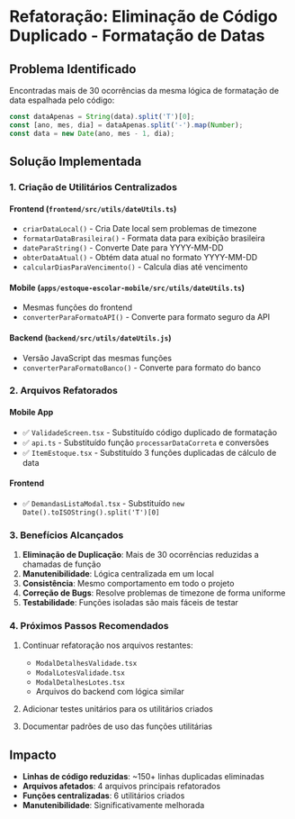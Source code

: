 # Refatoração: Eliminação de Código Duplicado - Formatação de Datas

## Problema Identificado
Encontradas mais de 30 ocorrências da mesma lógica de formatação de data espalhada pelo código:

```javascript
const dataApenas = String(data).split('T')[0];
const [ano, mes, dia] = dataApenas.split('-').map(Number);
const data = new Date(ano, mes - 1, dia);
```

## Solução Implementada

### 1. Criação de Utilitários Centralizados

#### Frontend (`frontend/src/utils/dateUtils.ts`)
- `criarDataLocal()` - Cria Date local sem problemas de timezone
- `formatarDataBrasileira()` - Formata data para exibição brasileira
- `dateParaString()` - Converte Date para YYYY-MM-DD
- `obterDataAtual()` - Obtém data atual no formato YYYY-MM-DD
- `calcularDiasParaVencimento()` - Calcula dias até vencimento

#### Mobile (`apps/estoque-escolar-mobile/src/utils/dateUtils.ts`)
- Mesmas funções do frontend
- `converterParaFormatoAPI()` - Converte para formato seguro da API

#### Backend (`backend/src/utils/dateUtils.js`)
- Versão JavaScript das mesmas funções
- `converterParaFormatoBanco()` - Converte para formato do banco

### 2. Arquivos Refatorados

#### Mobile App
- ✅ `ValidadeScreen.tsx` - Substituído código duplicado de formatação
- ✅ `api.ts` - Substituído função `processarDataCorreta` e conversões
- ✅ `ItemEstoque.tsx` - Substituído 3 funções duplicadas de cálculo de data

#### Frontend
- ✅ `DemandasListaModal.tsx` - Substituído `new Date().toISOString().split('T')[0]`

### 3. Benefícios Alcançados

1. **Eliminação de Duplicação**: Mais de 30 ocorrências reduzidas a chamadas de função
2. **Manutenibilidade**: Lógica centralizada em um local
3. **Consistência**: Mesmo comportamento em todo o projeto
4. **Correção de Bugs**: Resolve problemas de timezone de forma uniforme
5. **Testabilidade**: Funções isoladas são mais fáceis de testar

### 4. Próximos Passos Recomendados

1. Continuar refatoração nos arquivos restantes:
   - `ModalDetalhesValidade.tsx`
   - `ModalLotesValidade.tsx`
   - `ModalDetalhesLotes.tsx`
   - Arquivos do backend com lógica similar

2. Adicionar testes unitários para os utilitários criados

3. Documentar padrões de uso das funções utilitárias

## Impacto
- **Linhas de código reduzidas**: ~150+ linhas duplicadas eliminadas
- **Arquivos afetados**: 4 arquivos principais refatorados
- **Funções centralizadas**: 6 utilitários criados
- **Manutenibilidade**: Significativamente melhorada